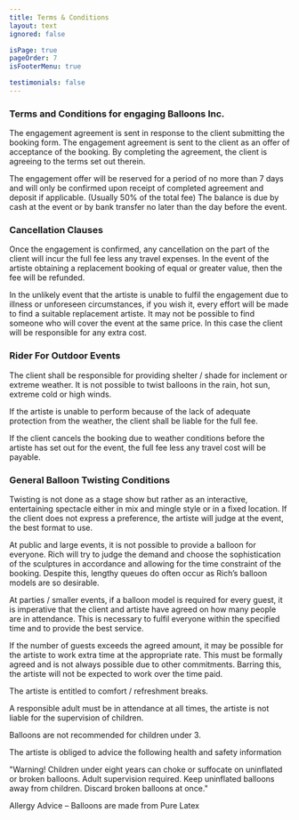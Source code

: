 ```yaml
---
title: Terms & Conditions
layout: text
ignored: false

isPage: true
pageOrder: 7
isFooterMenu: true

testimonials: false
---
```

### Terms and Conditions for engaging Balloons Inc.

The engagement agreement is sent in response to the client submitting the booking form. The engagement agreement is sent to the client as an offer of acceptance of the booking.
By completing the agreement, the client is agreeing to the terms set out therein.

The engagement offer will be reserved for a period of no more than 7 days and will only be confirmed upon receipt of completed agreement and deposit if applicable. (Usually 50% of the total fee) The balance is due by cash at the event or by bank transfer no later than the day before the event.

### Cancellation Clauses

Once the engagement is confirmed, any cancellation on the part of the client will incur the full fee less any travel expenses. In the event of the artiste obtaining a replacement booking of equal or greater value, then the fee will be refunded.

In the unlikely event that the artiste is unable to fulfil the engagement due to illness or unforeseen circumstances, if you wish it, every effort will be made to find a suitable replacement artiste. It may not be possible to find someone who will cover the event at the same price. In this case the client will be responsible for any extra cost.

### Rider For Outdoor Events

The client shall be responsible for providing shelter / shade for inclement or extreme weather. It is not possible to twist balloons in the rain, hot sun, extreme cold or high winds.

If the artiste is unable to perform because of the lack of adequate protection from the weather, the client shall be liable for the full fee.

If the client cancels the booking due to weather conditions before the artiste has set out for the event, the full fee less any travel cost will be payable.

### General Balloon Twisting Conditions

Twisting is not done as a stage show but rather as an interactive, entertaining spectacle either in mix and mingle style or in a fixed location. If the client does not express a preference, the artiste will judge at the event, the best format to use.

At public and large events, it is not possible to provide a balloon for everyone. Rich will try to judge the demand and choose the sophistication of the sculptures in accordance and allowing for the time constraint of the booking. Despite this, lengthy queues do often occur as Rich’s balloon models are so desirable.

At parties / smaller events, if a balloon model is required for every guest, it is imperative that the client and artiste have agreed on how many people are in attendance. This is necessary to fulfil everyone within the specified time and to provide the best service.

If the number of guests exceeds the agreed amount, it may be possible for the artiste to work extra time at the appropriate rate. This must be formally agreed and is not always possible due to other commitments. Barring this, the artiste will not be expected to work over the time paid.

The artiste is entitled to comfort / refreshment breaks.

A responsible adult must be in attendance at all times, the artiste is not liable for the supervision of children.

Balloons are not recommended for children under 3.

The artiste is obliged to advice the following health and safety information

"Warning! Children under eight years can choke or suffocate on uninflated or broken balloons. Adult supervision required. Keep uninflated balloons away from children. Discard broken balloons at once."

Allergy Advice – Balloons are made from Pure Latex